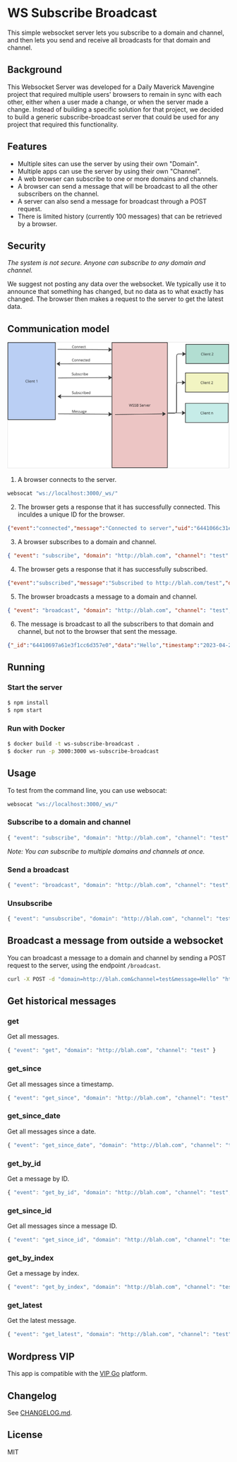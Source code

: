# WS Subscribe Broadcast

This simple websocket server lets you subscribe to a domain and channel, and then lets you send and receive all broadcasts for that domain and channel. 

## Background

This Websocket Server was developed for a Daily Maverick Mavengine project that required multiple users' browsers to remain in sync with each other, either when a user made a change, or when the server made a change. Instead of building a specific solution for that project, we decided to build a generic subscribe-broadcast server that could be used for any project that required this functionality.

## Features

- Multiple sites can use the server by using their own "Domain".
- Multiple apps can use the server by using their own "Channel".
- A web browser can subscribe to one or more domains and channels.
- A browser can send a message that will be broadcast to all the other subscribers on the channel.
- A server can also send a message for broadcast through a POST request.
- There is limited history (currently 100 messages) that can be retrieved by a browser.

## Security

*_The system is not secure. Anyone can subscribe to any domain and channel._*

We suggest not posting any data over the websocket. We typically use it to announce that something has changed, but no data as to what exactly has changed. The browser then makes a request to the server to get the latest data.

## Communication model

![Communication model](https://raw.githubusercontent.com/MaverickEngine/ws-subscribe-broadcast/master/docs/wssb.png)

1. A browser connects to the server.

```bash
websocat "ws://localhost:3000/_ws/"
```

2. The browser gets a response that it has successfully connected. This inculdes a unique ID for the browser.

```json
{"event":"connected","message":"Connected to server","uid":"6441066c31e24e0b1a511980"}
```

3. A browser subscribes to a domain and channel.

```json
{ "event": "subscribe", "domain": "http://blah.com", "channel": "test" }
```

4. The browser gets a response that it has successfully subscribed.

```json
{"event":"subscribed","message":"Subscribed to http://blah.com/test","domain":"http://blah.com","channel":"test","uid":"6441066c31e24e0b1a511980"}
```

5. The browser broadcasts a message to a domain and channel.

```json
{ "event": "broadcast", "domain": "http://blah.com", "channel": "test", "message": "Hello" }
```

6. The message is broadcast to all the subscribers to that domain and channel, but not to the browser that sent the message.

```json
{"_id":"64410697a61e3f1cc6d357e0","data":"Hello","timestamp":"2023-04-20T09:32:07.977Z","sender":"6441066c31e24e0b1a511980","domain":"http://blah.com","channel":"test","event":"broadcast"}
```

## Running

### Start the server

```bash
$ npm install
$ npm start
```

### Run with Docker

```bash
$ docker build -t ws-subscribe-broadcast .
$ docker run -p 3000:3000 ws-subscribe-broadcast
```

## Usage

To test from the command line, you can use websocat:

```bash
websocat "ws://localhost:3000/_ws/"
```

### Subscribe to a domain and channel

```javascript
{ "event": "subscribe", "domain": "http://blah.com", "channel": "test" }
```

_Note: You can subscribe to multiple domains and channels at once._

### Send a broadcast

```javascript
{ "event": "broadcast", "domain": "http://blah.com", "channel": "test", "message": "blah" }
```

### Unsubscribe

```javascript
{ "event": "unsubscribe", "domain": "http://blah.com", "channel": "test" }
```

## Broadcast a message from outside a websocket

You can broadcast a message to a domain and channel by sending a POST request to the server, using the endpoint `/broadcast`.

```bash
curl -X POST -d "domain=http://blah.com&channel=test&message=Hello" "http://localhost:3000/broadcast"
```

## Get historical messages

### get

Get all messages.

```javascript
{ "event": "get", "domain": "http://blah.com", "channel": "test" }
```

### get_since

Get all messages since a timestamp.

```javascript
{ "event": "get_since", "domain": "http://blah.com", "channel": "test", "since": "1577836800000" }
```

### get_since_date

Get all messages since a date.

```javascript
{ "event": "get_since_date", "domain": "http://blah.com", "channel": "test", "since": "2020-01-01" }
```

### get_by_id

Get a message by ID.

```javascript
{ "event": "get_by_id", "domain": "http://blah.com", "channel": "test", "id": "644005ae9dfd5ec3247d163a" }
```

### get_since_id

Get all messages since a message ID.

```javascript
{ "event": "get_since_id", "domain": "http://blah.com", "channel": "test", "since_id": "644007857a34daaf6c82b942" }
```

### get_by_index

Get a message by index.

```javascript
{ "event": "get_by_index", "domain": "http://blah.com", "channel": "test", "index": 1 }
```

### get_latest

Get the latest message.

```javascript
{ "event": "get_latest", "domain": "http://blah.com", "channel": "test" }
```

## Wordpress VIP

This app is compatible with the [VIP Go](https://wpvip.com/documentation/vip-go/) platform.

## Changelog

See [CHANGELOG.md](CHANGELOG.md).

## License

MIT

